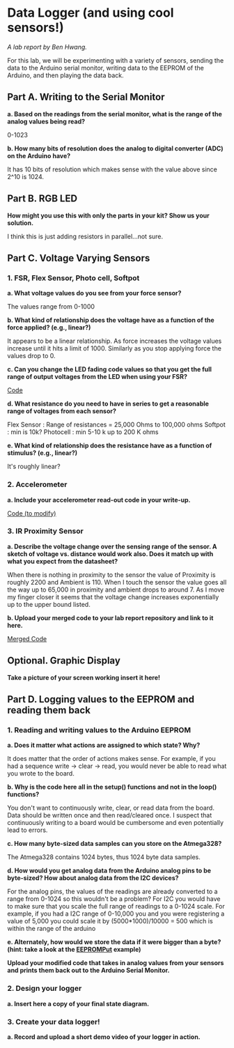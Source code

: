 # Data Logger (and using cool sensors!)

*A lab report by Ben Hwang.*

For this lab, we will be experimenting with a variety of sensors, sending the data to the Arduino serial monitor, writing data to the EEPROM of the Arduino, and then playing the data back.

## Part A.  Writing to the Serial Monitor
 
**a. Based on the readings from the serial monitor, what is the range of the analog values being read?**

0-1023
 
**b. How many bits of resolution does the analog to digital converter (ADC) on the Arduino have?**

It has 10 bits of resolution which makes sense with the value above since 2^10 is 1024.

## Part B. RGB LED

**How might you use this with only the parts in your kit? Show us your solution.**

I think this is just adding resistors in parallel...not sure.

## Part C. Voltage Varying Sensors 
 
### 1. FSR, Flex Sensor, Photo cell, Softpot

**a. What voltage values do you see from your force sensor?**

The values range from 0-1000

**b. What kind of relationship does the voltage have as a function of the force applied? (e.g., linear?)**

It appears to be a linear relationship. As force increases the voltage values increase until it hits a limit of 1000. Similarly as you stop applying force the values drop to 0.

**c. Can you change the LED fading code values so that you get the full range of output voltages from the LED when using your FSR?**

[Code](https://github.com/bhwan1118/IDD-Fa18-Lab3/blob/master/LED_Fade_Code.ino)

**d. What resistance do you need to have in series to get a reasonable range of voltages from each sensor?**

Flex Sensor : Range of resistances = 25,000 Ohms to 100,000 ohms
Softpot : min is 10k?
Photocell : min 5-10 k up to 200 K ohms


**e. What kind of relationship does the resistance have as a function of stimulus? (e.g., linear?)**

It's roughly linear?

### 2. Accelerometer
 
**a. Include your accelerometer read-out code in your write-up.**

[Code (to modify)](https://github.com/bhwan1118/IDD-Fa18-Lab3/blob/master/LED_Display_Accel.ino)

### 3. IR Proximity Sensor

**a. Describe the voltage change over the sensing range of the sensor. A sketch of voltage vs. distance would work also. Does it match up with what you expect from the datasheet?**

When there is nothing in proximity to the sensor the value of Proximity is roughly 2200 and Ambient is 110. When I touch the sensor the value goes all the way up to 65,000 in proximity and ambient drops to around 7. As I move my finger closer it seems that the voltage change increases exponentially up to the upper bound listed.

**b. Upload your merged code to your lab report repository and link to it here.**

[Merged Code](https://github.com/bhwan1118/IDD-Fa18-Lab3/blob/master/Merged_Prox_Accel.ino)

## Optional. Graphic Display

**Take a picture of your screen working insert it here!**

## Part D. Logging values to the EEPROM and reading them back
 
### 1. Reading and writing values to the Arduino EEPROM

**a. Does it matter what actions are assigned to which state? Why?**

It does matter that the order of actions makes sense. For example, if you had a sequence write -> clear -> read, you would never be able to read what you wrote to the board.

**b. Why is the code here all in the setup() functions and not in the loop() functions?**

You don't want to continuously write, clear, or read data from the board. Data should be written once and then read/cleared once. I suspect that continuously writing to a board would be cumbersome and even potentially lead to errors.

**c. How many byte-sized data samples can you store on the Atmega328?**

The Atmega328 contains 1024 bytes, thus 1024 byte data samples.

**d. How would you get analog data from the Arduino analog pins to be byte-sized? How about analog data from the I2C devices?**

For the analog pins, the values of the readings are already converted to a range from 0-1024 so this wouldn't be a problem? For I2C you would have to make sure that you scale the full range of readings to a 0-1024 scale. For example, if you had a I2C range of 0-10,000 you and you were registering a value of 5,000 you could scale it by (5000*1000)/10000 = 500 which is within the range of the arduino

**e. Alternately, how would we store the data if it were bigger than a byte? (hint: take a look at the [EEPROMPut](https://www.arduino.cc/en/Reference/EEPROMPut) example)**

**Upload your modified code that takes in analog values from your sensors and prints them back out to the Arduino Serial Monitor.**

### 2. Design your logger
 
**a. Insert here a copy of your final state diagram.**

### 3. Create your data logger!
 
**a. Record and upload a short demo video of your logger in action.**
